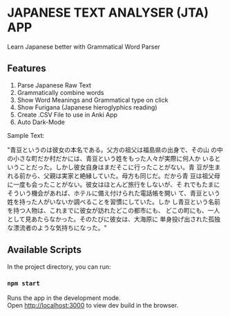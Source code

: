 # JAPANESE TEXT ANALYSER (JTA) APP 
  Learn Japanese better with Grammatical Word Parser


## Features

1. Parse Japanese Raw Text
2. Grammatically combine words
3. Show Word Meanings and Grammatical type on click
4. Show Furigana (Japanese hieroglyphics reading)
5. Create .CSV File to use in Anki App
6. Auto Dark-Mode


Sample Text: 

"青豆というのは彼女の本名である。父方の祖父は福島県の出身で、その山 の中の小さな町だか村だかには、青豆という姓をもった人々が実際に何人か いるということだった。しかし彼女自身はまだそこに行ったことがない。青 豆が生まれる前から、父親は実家と絶縁していた。母方も同じだ。だから青 豆は祖父母に一度も会ったことがない。彼女はほとんど旅行をしないが、そ れでもたまにそういう機会があれば、ホテルに備え付けられた電話帳を開い て、青豆という姓を持った人がいないか調べることを習慣にしていた。しか し青豆という名前を持つ人物は、これまでに彼女が訪れたどこの都市にも、 どこの町にも、一人として見あたらなかった。そのたびに彼女は、大海原に 単身投げ出された孤独な漂流者のような気持ちになった。"

## Available Scripts

In the project directory, you can run:

### `npm start`

Runs the app in the development mode.\
Open [http://localhost:3000](http://localhost:3000) to view dev build in the browser.

